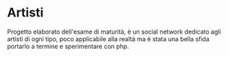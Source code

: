 # Artisti
Progetto elaborato dell'esame di maturità, è un social network dedicato agli artisti di ogni tipo, poco applicabile alla realtà ma è stata una bella sfida portarlo a termine e sperimentare con php.
